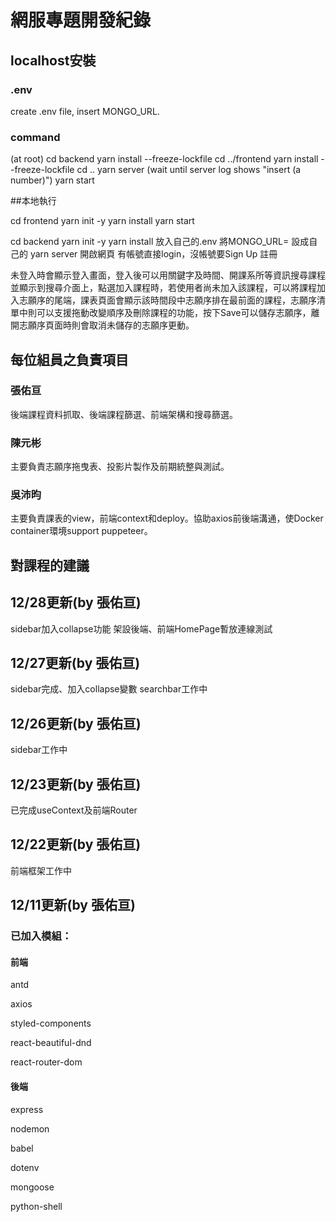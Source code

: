 # 網服專題開發紀錄
## localhost安裝
### .env
create .env file, insert MONGO_URL.
### command
(at root)
cd backend 
yarn install --freeze-lockfile
cd ../frontend
yarn install --freeze-lockfile
cd ..
yarn server
(wait until server log shows "insert (a number)")
yarn start

##本地執行

cd frontend
yarn init -y
yarn install
yarn start

cd backend
yarn init -y
yarn install
放入自己的.env
將MONGO_URL= 設成自己的
yarn server
開啟網頁
有帳號直接login，沒帳號要Sign Up 註冊

未登入時會顯示登入畫面，登入後可以用關鍵字及時間、開課系所等資訊搜尋課程並顯示到搜尋介面上，點選加入課程時，若使用者尚未加入該課程，可以將課程加入志願序的尾端，課表頁面會顯示該時間段中志願序排在最前面的課程，志願序清單中則可以支援拖動改變順序及刪除課程的功能，按下Save可以儲存志願序，離開志願序頁面時則會取消未儲存的志願序更動。

## 每位組員之負責項目
### 張佑亘
後端課程資料抓取、後端課程篩選、前端架構和搜尋篩選。

### 陳元彬
主要負責志願序拖曳表、投影片製作及前期統整與測試。

### 吳沛昀
主要負責課表的view，前端context和deploy。協助axios前後端溝通，使Docker container環境support puppeteer。
## 對課程的建議

## 12/28更新(by 張佑亘)

sidebar加入collapse功能
架設後端、前端HomePage暫放連線測試

## 12/27更新(by 張佑亘)

sidebar完成、加入collapse變數
searchbar工作中

## 12/26更新(by 張佑亘)

sidebar工作中

## 12/23更新(by 張佑亘)

已完成useContext及前端Router

## 12/22更新(by 張佑亘)

前端框架工作中

## 12/11更新(by 張佑亘)

### 已加入模組：

#### 前端

antd

axios

styled-components

react-beautiful-dnd

react-router-dom

#### 後端

express

nodemon

babel

dotenv

mongoose

python-shell
